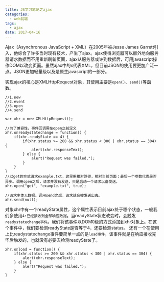 ```yaml
---
title: JS学习笔记之ajax
categories:
  - web前端
tags:
  - ajax
date: 2017-04-16
---
```


Ajax（Asynchronous JavaScript + XML）在2005年被Jesse James Garrett引入，他综合了许多当时现有技术，产生了ajax。ajax使得浏览器可以额外地向服务器请求数据而不用重新刷新页面，ajax从服务器或许到数据后，可用javascript操作DOM以改变页面。虽然ajax中的x代表XML，但目前JSON的使用要更加广泛一点。JSON更加轻量级以及是原生javascript的一部分。

<!-- more -->

实现ajax的核心是XMLHttpRequest对象，其使用主要是`open()`、`send()`等函数。

```
//1.new
//2.event
//3.open
//4.send

var xhr = new XMLHttpRequest();

//为了兼容性，事件回调需在open之前定义
xhr.onreadystatechange = function() {
    if(xhr.readyState == 4) {
        if(xhr.status >= 200 && xhr.status < 300 | xhr.status == 304) {
            alert(xhr.responseText);
        } else {
            alert("Request was failed.");
        }
    }
}
//以get的方式请求example.txt，这里用相对路径，相对当前页面；最后一个参数代表是否异步。调用open之后，请求并没有发送，只是启动一个请求以备发送。
xhr.open("get", "example.txt", true);

//请求主体无数据。调用send之后，请求就会被发送出去。
xhr.send(null);
```
对象xhr中有一个readyState属性，这个属性表示目前ajax处于哪个状态，一般我们多使用`4:已经接收到全部响应数据`。当readyState状态改变时，会触发`readystatechange事件`。我们将该事件以DOM0级的方式添加到xhr对象上。在这个事件中，我们要检测readyState是否等于4，还要检测status。
还有一个在使用上比readystatechange事件要简单一点的是`load事件`，该事件就是在响应接收完毕后触发的，也就没有必要去检测readyState了。
```
xhr.onload = function() {
    if(xhr.status >= 200 && xhr.status < 300 | xhr.status == 304) {
        alert(xhr.responseText);
    } else {
        alert("Request was failed.");
    }
}
```